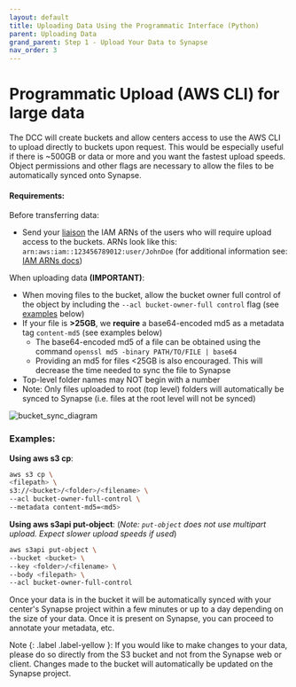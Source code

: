 ```yaml
---
layout: default
title: Uploading Data Using the Programmatic Interface (Python)
parent: Uploading Data
grand_parent: Step 1 - Upload Your Data to Synapse 
nav_order: 3
---
```


# Programmatic Upload (AWS CLI) for large data

The DCC will create buckets and allow centers access to use the AWS CLI to upload directly to buckets upon request. This would be especially useful if there is ~500GB or data or more and you want the fastest upload speeds. Object permissions and other flags are necessary to allow the files to be automatically synced onto Synapse.

#### Requirements:

Before transferring data:

- Send your [liaison](dcc-liaison) the IAM ARNs of the users who will require upload access to the buckets. ARNs look like this: `arn:aws:iam::123456789012:user/JohnDoe` (for additional information see: [IAM ARNs docs](https://docs.aws.amazon.com/IAM/latest/UserGuide/reference_identifiers.html#identifiers-arns))

When uploading data **(IMPORTANT)**:
- When moving files to the bucket, allow the bucket owner full control of the object by including the `--acl bucket-owner-full control` flag (see [examples](#examples) below)
- If your file is **>25GB**, we **require** a base64-encoded md5 as a metadata tag `content-md5` (see examples below)
     - The base64-encoded md5 of a file can be obtained using the command 
`openssl md5 -binary PATH/TO/FILE | base64`
     - Providing an md5 for files <25GB is also encouraged. This will decrease the time needed to sync the file to Synapse
- Top-level folder names may NOT begin with a number
- Note: Only files uploaded to root (top level) folders will automatically be synced to Synapse (i.e. files at the root level will not be synced)

![bucket_sync_diagram](https://user-images.githubusercontent.com/63608514/93384855-375e8180-f81a-11ea-91d7-400bb7ffa8a8.jpeg)


### Examples:

**Using aws s3 cp**: 
``` bash
aws s3 cp \
<filepath> \
s3://<bucket>/<folder>/<filename> \
--acl bucket-owner-full-control \ 
--metadata content-md5=<md5>
```

**Using aws s3api put-object**: (_Note: `put-object` does not use multipart upload. Expect slower upload speeds if used_)
```bash
aws s3api put-object \ 
--bucket <bucket> \
--key <folder>/<filename> \
--body <filepath> \
--acl bucket-owner-full-control 
```

Once your data is in the bucket it will be automatically synced with your center's Synapse project within a few minutes or up to a day depending on the size of your data. Once it is present on Synapse, you can proceed to annotate your metadata, etc. 

Note {: .label .label-yellow }: If you would like to make changes to your data, please do so directly from the S3 bucket and not from the Synapse web or client. Changes made to the bucket will automatically be updated on the Synapse project. 